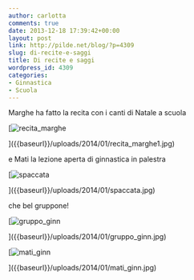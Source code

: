 ```yaml
---
author: carlotta
comments: true
date: 2013-12-18 17:39:42+00:00
layout: post
link: http://pilde.net/blog/?p=4309
slug: di-recite-e-saggi
title: Di recite e saggi
wordpress_id: 4309
categories:
- Ginnastica
- Scuola
---
```


Marghe ha fatto la recita con i canti di Natale a scuola

[![recita_marghe]({{baseurl}}/uploads/2014/01/recita_marghe1.jpg)


]({{baseurl}}/uploads/2014/01/recita_marghe1.jpg)


e Mati la lezione aperta di ginnastica in palestra

[![spaccata]({{baseurl}}/uploads/2014/01/spaccata.jpg)


]({{baseurl}}/uploads/2014/01/spaccata.jpg)


che bel gruppone!

[![gruppo_ginn]({{baseurl}}/uploads/2014/01/gruppo_ginn.jpg)


]({{baseurl}}/uploads/2014/01/gruppo_ginn.jpg)


[![mati_ginn]({{baseurl}}/uploads/2014/01/mati_ginn.jpg)


]({{baseurl}}/uploads/2014/01/mati_ginn.jpg)



